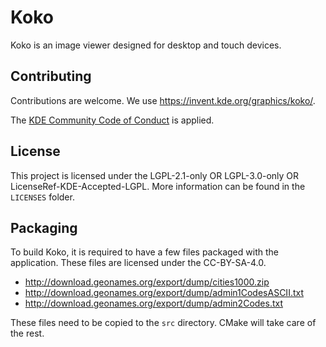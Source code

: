 # Koko

Koko is an image viewer designed for desktop and touch devices.

## Contributing

Contributions are welcome. We use https://invent.kde.org/graphics/koko/.

The [KDE Community Code of Conduct](https://kde.org/code-of-conduct) is applied.

## License

This project is licensed under the LGPL-2.1-only OR LGPL-3.0-only OR
LicenseRef-KDE-Accepted-LGPL. More information can be found in the
`LICENSES` folder.

## Packaging

To build Koko, it is required to have a few files packaged with the
application. These files are licensed under the CC-BY-SA-4.0.

* http://download.geonames.org/export/dump/cities1000.zip
* http://download.geonames.org/export/dump/admin1CodesASCII.txt
* http://download.geonames.org/export/dump/admin2Codes.txt

These files need to be copied to the `src` directory. CMake will
take care of the rest.
